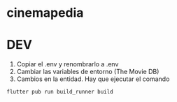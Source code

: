 # cinemapedia

# DEV

1. Copiar el .env y renombrarlo a .env
2. Cambiar las variables de entorno (The Movie DB)
3. Cambios en la entidad. Hay que ejecutar el comando
```
flutter pub run build_runner build
```
